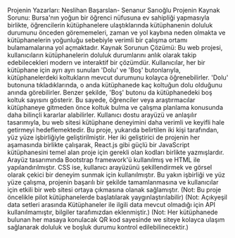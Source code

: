 

Projenin Yazarları: Neslihan Başarslan- Senanur Sarıoğlu
Projenin Kaynak Sorunu: Bursa'nın yoğun bir öğrenci nüfusuna ev sahipliği yapmasıyla birlikte, öğrencilerin kütüphanelere ulaştıklarında kütüphanenin doluluk durumunu önceden görememeleri, zaman ve yol kaybına neden olmakta ve kütüphanelerin yoğunluğu sebebiyle verimli bir çalışma ortamı bulamamalarına yol açmaktadır.
Kaynak Sorunun Çözümü: Bu web projesi, kullanıcıların kütüphanelerin doluluk durumlarını anlık olarak takip edebilecekleri modern ve interaktif bir çözümdür. Kullanıcılar, her bir kütüphane için ayrı ayrı sunulan 'Dolu' ve 'Boş' butonlarıyla, kütüphanelerdeki koltukların mevcut durumunu kolayca öğrenebilirler. 'Dolu' butonuna tıkladıklarında, o anda kütüphanede kaç koltuğun dolu olduğunu anında görebilirler. Benzer şekilde, 'Boş' butonu da kütüphanedeki boş koltuk sayısını gösterir. Bu sayede, öğrenciler veya araştırmacılar kütüphaneye gitmeden önce koltuk bulma ve çalışma planlama konusunda daha bilinçli kararlar alabilirler. Kullanıcı dostu arayüzü ve anlaşılır tasarımıyla, bu web sitesi kütüphane deneyimini daha verimli ve keyifli hale getirmeyi hedeflemektedir.
Bu proje, yukarıda belirtilen iki kişi tarafından, yüz yüze işbirliğiyle geliştirilmiştir. Her iki geliştirici de projenin her aşamasında birlikte çalışarak, React.js gibi güçlü bir JavaScript kütüphanesini temel alan proje için gerekli olan kodları birlikte yazmışlardır. Arayüz tasarımında Bootstrap framework'ü kullanılmış ve HTML ile yapılandırılmıştır. CSS ise, kullanıcı arayüzünü şekillendirmek ve görsel olarak çekici bir deneyim sunmak için kullanılmıştır. Bu yakın işbirliği ve yüz yüze çalışma, projenin başarılı bir şekilde tamamlanmasına ve kullanıcılar için etkili bir web sitesi ortaya çıkmasına olanak sağlamıştır.
(Not: Bu proje öncelikle pilot kütüphanelerde başlatılarak yaygınlaştırılabilir)
(Not: Açıkyeşil data setleri arasında Kütüphaneler ile ilgili data mevcut olmadığı için API kullanılmamıştır, bilgiler tarafımızdan eklenmiştir.)
(Not: Her kütüphanede bulunan her masaya konulacak 	QR kod sayesinde we siteye kolayca ulaşım sağlanarak doluluk ve boşluk durumu kontrol edilebilinecektir.)
